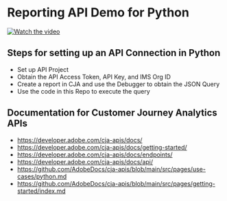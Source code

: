 # Reporting API Demo for Python 

[![Watch the video](https://i.postimg.cc/Wpq6YxLL/screenshot.png)](https://youtu.be/ObIxEVpHFeg "Title of Video")

## Steps for setting up an API Connection in Python
- Set up API Project
- Obtain the API Access Token, API Key, and IMS Org ID
- Create a report in CJA and use the Debugger to obtain the JSON Query
- Use the code in this Repo to execute the query

## Documentation for Customer Journey Analytics APIs
- https://developer.adobe.com/cja-apis/docs/
- https://developer.adobe.com/cja-apis/docs/getting-started/
- https://developer.adobe.com/cja-apis/docs/endpoints/
- https://developer.adobe.com/cja-apis/docs/api/
- https://github.com/AdobeDocs/cja-apis/blob/main/src/pages/use-cases/python.md
- https://github.com/AdobeDocs/cja-apis/blob/main/src/pages/getting-started/index.md
